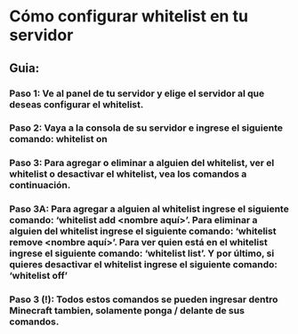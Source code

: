 # Cómo configurar whitelist en tu servidor

## Guia:

### Paso 1: Ve al panel de tu servidor y elige el servidor al que deseas configurar el whitelist.

### Paso 2: Vaya a la consola de su servidor e ingrese el siguiente comando: whitelist on

### Paso 3: Para agregar o eliminar a alguien del whitelist, ver el whitelist o desactivar el whitelist, vea los comandos a continuación.

### Paso 3A: Para agregar a alguien al whitelist ingrese el siguiente comando: ‘whitelist add <nombre aquí>’. Para eliminar a alguien del whitelist ingrese el siguiente comando: ‘whitelist remove <nombre aquí>’. Para ver quien está en el whitelist ingrese el siguiente comando: ‘whitelist list’. Y por último, si quieres desactivar el whitelist ingrese el siguiente comando: ‘whitelist off’

### Paso 3 (!): Todos estos comandos se pueden ingresar dentro Minecraft tambien, solamente ponga / delante de sus comandos.
 
